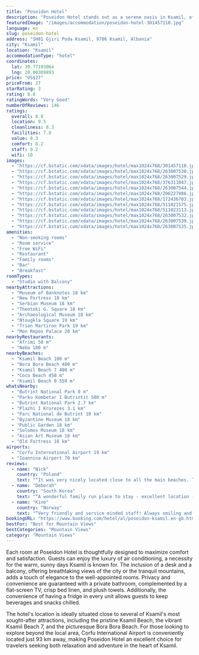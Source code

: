 ```yaml
---
title: "Poseidon Hotel"
description: "Poseidon Hotel stands out as a serene oasis in Ksamil, offering guests an exceptional stay with its meticulously landscaped garden and inviting terrace."
featuredImage: "/images/accommodation/poseidon-hotel-301457110.jpg"
language: en
slug: poseidon-hotel
address: "SH81 Gjiri Poda Ksamil, 9706 Ksamil, Albania"
city: "Ksamil"
location: "Ksamil"
accommodationType: "hotel"
coordinates:
  lat: 39.77193064
  lng: 20.00309893
price: "US$27"
priceFrom: 27
starRating: 3
rating: 8.8
ratingWords: "Very Good"
numberOfReviews: 146
ratings:
  overall: 8.8
  location: 9.5
  cleanliness: 8.3
  facilities: 7.8
  value: 8.3
  comfort: 8.2
  staff: 9.2
  wifi: 10
images:
  - "https://cf.bstatic.com/xdata/images/hotel/max1024x768/301457110.jpg?k=aa5d0d2eb30f3178231b1279ef09787f9e8929a7b0d8aa3cd447f90c987c1305&o=&hp=1"
  - "https://cf.bstatic.com/xdata/images/hotel/max1024x768/263007530.jpg?k=0d4687fac066bc32d95eb04d8190b90d59371e4983ee9afede20eac5003831f8&o=&hp=1"
  - "https://cf.bstatic.com/xdata/images/hotel/max1024x768/263007529.jpg?k=009bec9e0f9f69fc8e6d43d5e3ec71aabfade0c7cd8d15f619c45f0f937801aa&o=&hp=1"
  - "https://cf.bstatic.com/xdata/images/hotel/max1024x768/376311047.jpg?k=6458e4f41bc41a3e2242738fef7166ffe4f62f2a69c119826a0172576a7325d7&o=&hp=1"
  - "https://cf.bstatic.com/xdata/images/hotel/max1024x768/263007544.jpg?k=321dd8c0b8089f3fd17d750be711f57b3d5d2c8e38e5c216716ac0aa22f9f10c&o=&hp=1"
  - "https://cf.bstatic.com/xdata/images/hotel/max1024x768/206227986.jpg?k=71a3ea33d5d5be5c9314c821e855817b5dd383c1848f089d2d334d965acf4d05&o=&hp=1"
  - "https://cf.bstatic.com/xdata/images/hotel/max1024x768/172436703.jpg?k=8f46c9709320680c934ac85cb89db7f64cf9b057de0b1a5b72824533718d6989&o=&hp=1"
  - "https://cf.bstatic.com/xdata/images/hotel/max1024x768/511021575.jpg?k=079955975554a7e0204653e3b6c567a4042a7820cf14dcffbfa7202d674ec832&o=&hp=1"
  - "https://cf.bstatic.com/xdata/images/hotel/max1024x768/511023113.jpg?k=79bc3c89228052c4be6ef9b5b68aa660f0d21e415ab04c74a156cf7e2cc630dc&o=&hp=1"
  - "https://cf.bstatic.com/xdata/images/hotel/max1024x768/263007532.jpg?k=e8128e147473db42c7e3cb6208069838a7a3e5b2467087b75d015e476ae53dd8&o=&hp=1"
  - "https://cf.bstatic.com/xdata/images/hotel/max1024x768/263007539.jpg?k=0217b030ec26322d3765a52dad878e00d1edf2410e7f3978a093e4b11dce1e0f&o=&hp=1"
  - "https://cf.bstatic.com/xdata/images/hotel/max1024x768/263007535.jpg?k=c2fd7c97ec94fe867790f17ff8bd5f374ce5a0624b8a6ea921a18e4f7942a6b8&o=&hp=1"
amenities:
  - "Non-smoking rooms"
  - "Room service"
  - "Free WiFi"
  - "Restaurant"
  - "Family rooms"
  - "Bar"
  - "Breakfast"
roomTypes:
  - "Studio with Balcony"
nearbyAttractions:
  - "Museum of Banknotes 18 km"
  - "New Fortress 18 km"
  - "Serbian Museum 18 km"
  - "Theotoki G. Square 18 km"
  - "Archaeological Museum 18 km"
  - "Ntougkla Square 19 km"
  - "Trion Martiron Park 19 km"
  - "Mon Repos Palace 20 km"
nearbyRestaurants:
  - "Afrimi 50 m"
  - "Nebo 100 m"
nearbyBeaches:
  - "Ksamil Beach 100 m"
  - "Bora Bora Beach 400 m"
  - "Ksamil Beach 7 400 m"
  - "Coco Beach 450 m"
  - "Ksamil Beach 9 550 m"
whatsNearby:
  - "Butrint National Park 0 m"
  - "Parku Kombetar I Butrintit 500 m"
  - "Butrint National Park 2.7 km"
  - "Plazhi I Krorezes 3.1 km"
  - "Parc National de Butrint 10 km"
  - "Byzantine Museum 18 km"
  - "Public Garden 18 km"
  - "Solomos Museum 18 km"
  - "Asian Art Museum 18 km"
  - "Old Fortress 18 km"
airports:
  - "Corfu International Airport 19 km"
  - "Ioannina Airport 70 km"
reviews:
  - name: "Nick"
    country: "Poland"
    text: "“It was very nicely located close to all the main beaches. The staff was extremely helpful and friendly. Cleaning staff came daily.”"
  - name: "Deborah"
    country: "South Korea"
    text: "“A wonderful family run place to stay - excellent location - close to bus stop and beach but very quiet (this was late October, most places were closed - it was warm enough for the beach and swimming). The hotel is set in a lovely garden, my...”"
  - name: "Kine"
    country: "Norway"
    text: "“Very friendly and service minded staff! Always smiling and ready to help. Clean room and surroundings. Beautiful private garden, with olive trees, lime tree and pomegranate tree. Big, cold fridge with a freezer. Well functioning air conditioner....”"
bookingURL: "https://www.booking.com/hotel/al/poseidon-ksamil.en-gb.html?aid=8035640"
bestFor: "Best for Mountain Views"
bestCategories: "Mountain Views"
category: "Mountain Views"
---
```


Each room at Poseidon Hotel is thoughtfully designed to maximize comfort and satisfaction. Guests can enjoy the luxury of air conditioning, a necessity for the warm, sunny days Ksamil is known for. The inclusion of a desk and a balcony, offering breathtaking views of the city or the tranquil mountains, adds a touch of elegance to the well-appointed rooms. Privacy and convenience are guaranteed with a private bathroom, complemented by a flat-screen TV, crisp bed linen, and plush towels. Additionally, the convenience of having a fridge in every unit allows guests to keep beverages and snacks chilled.

The hotel's location is ideally situated close to several of Ksamil's most sought-after attractions, including the pristine Ksamil Beach, the vibrant Ksamil Beach 7, and the picturesque Bora Bora Beach. For those looking to explore beyond the local area, Corfu International Airport is conveniently located just 93 km away, making Poseidon Hotel an excellent choice for travelers seeking both relaxation and adventure in the heart of Ksamil.